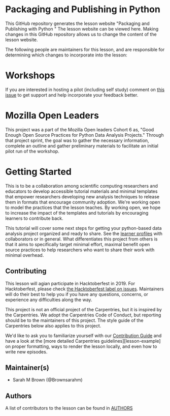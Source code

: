 
# Packaging and Publishing in Python

This GitHub repository generates the lesson website "Packaging and Publishing with Python " The lesson website can be viewed here. Making changes in this GitHub repository allows us to change the content of the lesson website.

The following people are maintainers for this lesson, and are responsible for determining which changes to incorporate into the lesson:  


# Workshops

If you are interested in hosting a pilot (including self study) comment on [this issue](https://github.com/brownsarahm/python-data-project/issues/43) to get support and help incorporate your feedback better.




# Mozilla Open Leaders

This project was a part of the Mozilla Open leaders Cohort 6 as, "Good Enough Open Source Practices for Python Data Analysis Projects." Through that project sprint, the goal was to gather the necessary information, complete an outline and gather preliminary materials to facilitate an initial pilot run of the workshop.


# Getting Started

This is to be a collaboration among scientific computing researchers and educators to develop accessible tutorial materials and minimal templates that empower researchers developing new analysis techniques to release them in formats that encourage community adoption. We're working open to model the practices that the lesson teaches. By working open, we hope to increase the impact of the templates and tutorials by encouraging learners to contribute back.


This tutorial will cover some next steps for getting your python-based data analysis project organized and ready to share.  See the [learner profiles](https://brownsarahm.github.io/python-data-project/learner-profiles/index.html) with collaborators or in general. What differentiates this project from others is that it aims to specifically target minimal effort, maximal benefit open source practices to help researchers who want to share their work with minimal overhead.  

## Contributing

This lesson will agian participate in Hacktoberfest in 2019.  For Hacktoberfest, please check [the Hacktoberfest label on issues](https://github.com/brownsarahm/python-data-project/issues?q=is%3Aissue+is%3Aopen+label%3AHacktoberfest).
Maintainers will do their best to help you if you have any
questions, concerns, or experience any difficulties along the way.


This project is not an official project of the Carpentries, but it is inspired by the Carpentries. We adopt the Carpentries Code of Conduct, but reporting should be to the maintainers of this project.  The style guide of the Carpentries below also applies to this project.  

We'd like to ask you to familiarize yourself
with our [Contribution Guide](CONTRIBUTING.md)
and have a look at the [more detailed Carpentries guidelines][lesson-example] on proper formatting,
 ways to render the lesson locally, and even how to write new episodes.

## Maintainer(s)

* Sarah M Brown (@Brownsarahm)

## Authors

A list of contributors to the lesson can be found in [AUTHORS](AUTHORS)

<!--
## Citation


To cite this lesson, please consult with [CITATION](CITATION)

[lesson-example]: https://swcarpentry.github.io/lesson-example -->
